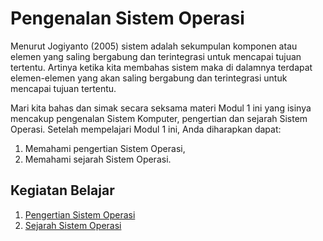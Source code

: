 # Pengenalan Sistem Operasi

Menurut Jogiyanto (2005) sistem adalah sekumpulan komponen atau elemen yang saling bergabung dan terintegrasi untuk mencapai tujuan tertentu. Artinya ketika kita membahas sistem maka di dalamnya terdapat elemen-elemen yang akan saling bergabung dan terintegrasi untuk mencapai tujuan tertentu.

Mari kita bahas dan simak secara seksama materi Modul 1 ini yang isinya mencakup pengenalan Sistem Komputer, pengertian dan sejarah Sistem Operasi. Setelah mempelajari Modul 1 ini, Anda diharapkan dapat:

1. Memahami pengertian Sistem Operasi,
2. Memahami sejarah Sistem Operasi.

## Kegiatan Belajar

1. [Pengertian Sistem Operasi](./pengertian-sistem-operasi/README.md)
2. [Sejarah Sistem Operasi](./sejarah-sistem-operasi/README.md)
